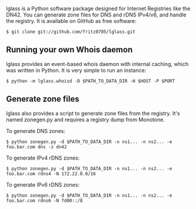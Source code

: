 lglass is a Python software package designed for Internet Registries like the DN42. You can generate zone files for DNS and rDNS IPv4/v6, and handle the registry. It is available on GitHub as free software:

    $ git clone git://github.com/fritz0705/lglass.git

## Running your own Whois daemon

lglass provides an event-based whois daemon with internal caching, which was written in Python. It is very simple to run an instance:

    $ python -m lglass.whoisd -D $PATH_TO_DATA_DIR -H $HOST -P $PORT

## Generate zone files

lglass also provides a script to generate zone files from the registry. It's named zonegen.py and requires a registry dump from Monotone.

To generate DNS zones:

    $ python zonegen.py -d $PATH_TO_DATA_DIR -n ns1... -n ns2... -e foo.bar.com dns -z dn42

To generate IPv4 rDNS zones:

    $ python zonegen.py -d $PATH_TO_DATA_DIR -n ns1... -n ns2... -e foo.bar.com rdns4 -N 172.22.0.0/16

To generate IPv6 rDNS zones:

    $ python zonegen.py -d $PATH_TO_DATA_DIR -n ns1... -n ns2... -e foo.bar.com rdns6 -N fd00::/8
